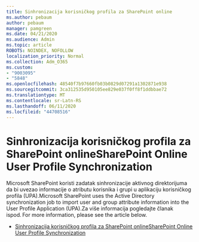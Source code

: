 ```yaml
---
title: Sinhronizacija korisničkog profila za SharePoint online
ms.author: pebaum
author: pebaum
manager: pamgreen
ms.date: 04/21/2020
ms.audience: Admin
ms.topic: article
ROBOTS: NOINDEX, NOFOLLOW
localization_priority: Normal
ms.collection: Adm_O365
ms.custom:
- "9003095"
- "5848"
ms.openlocfilehash: 48540f7b97660fb03b0829d07291a1302871e938
ms.sourcegitcommit: 3ca312535d950105ee829e037f0ff8f1ddbbae72
ms.translationtype: MT
ms.contentlocale: sr-Latn-RS
ms.lasthandoff: 06/11/2020
ms.locfileid: "44708516"
---
```

# <a name="sharepoint-online-user-profile-synchronization"></a><span data-ttu-id="3bad6-102">Sinhronizacija korisničkog profila za SharePoint online</span><span class="sxs-lookup"><span data-stu-id="3bad6-102">SharePoint Online User Profile Synchronization</span></span>

<span data-ttu-id="3bad6-103">Microsoft SharePoint koristi zadatak sinhronizacije aktivnog direktorijuma da bi uvezao informacije o atributu korisnika i grupi u aplikaciju korisničkog profila (UPA).</span><span class="sxs-lookup"><span data-stu-id="3bad6-103">Microsoft SharePoint uses the Active Directory synchronization job to import user and group attribute information into the User Profile Application (UPA).</span></span><span data-ttu-id="3bad6-104">Za više informacija pogledajte članak ispod.</span><span class="sxs-lookup"><span data-stu-id="3bad6-104"> For more information, please see the article below.</span></span>

- [<span data-ttu-id="3bad6-105">Sinhronizacija korisničkog profila za SharePoint online</span><span class="sxs-lookup"><span data-stu-id="3bad6-105">SharePoint Online User Profile Synchronization</span></span>](https://docs.microsoft.com/sharepoint/user-profile-sync)
